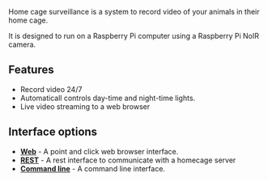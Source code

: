 Home cage surveillance is a system to record video of your animals in their home cage.

It is designed to run on a Raspberry Pi computer using a Raspberry Pi NoIR camera.

## Features

- Record video 24/7
- Automaticall controls day-time and night-time lights.
- Live video streaming to a web browser


## Interface options

* **[Web](web-interface.md)** - A point and click web browser interface.
* **[REST](rest-interface.md)** - A rest interface to communicate with a homecage server
* **[Command line](command-line.md)** - A command line interface.




